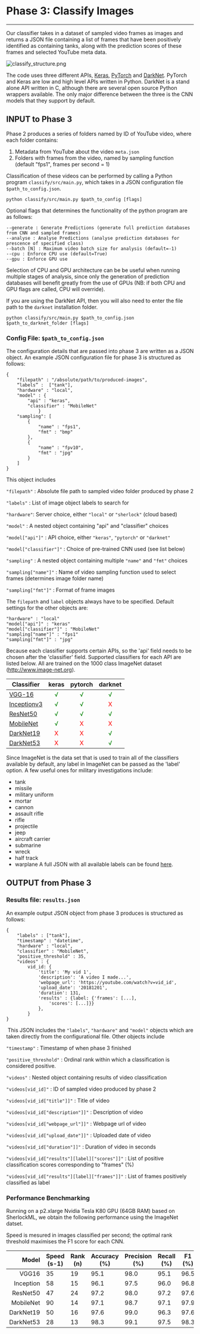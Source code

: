 # Phase 3: Classify Images
---

Our classifier takes in a dataset of sampled video frames as images and returns a JSON file containing a list of frames that have been positively identified as containing tanks, along with the prediction scores of these frames and selected YouTube meta data.

![classify_structure.png](src/classify/classify_structure.png)

The code uses three different APIs, [Keras](https://keras.io), [PyTorch](https://pytorch.org/docs/master/) and [DarkNet](https://pjreddie.com/darknet/). PyTorch and Keras are low and high level APIs written in Python. DarkNet is a stand alone API written in C, although there are several open source Python wrappers available. The only major difference between the three is the CNN models that they support by default.

## INPUT to Phase 3

Phase 2 produces a series of folders named by ID of YouTube video, where each folder contains:

1. Metadata from YouTube about the video `meta.json`
2. Folders with frames from the video, named by sampling function (default 
"fps1", frames per second = 1)

Classification of these videos can be performed by calling a Python program `classify/src/main.py`, which takes in a JSON configuration file `$path_to_config.json`.

	python classify/src/main.py $path_to_config [flags]

Optional flags that determines the functionality of the python program are as follows:

	--generate : Generate Predictions (generate full prediction databases from CNN and sampled frames)
	--analyse : Analyse Predictions (analyse prediction databases for prescence of specified class)
	--batch [N] : Maximum video batch size for analysis (default=-1)
	--cpu : Enforce CPU use (default=True)
	--gpu : Enforce GPU use

Selection of CPU and GPU architecture can be be useful when running multiple stages of analysis, since only the generation of prediction databases will benefit greatly from the use of GPUs (NB: if both CPU and GPU flags are called, CPU will override).  

If you are using the DarkNet API, then you will also need to enter the file path to the `darknet` installation folder.

	python classify/src/main.py $path_to_config.json $path_to_darknet_folder [flags]

### Config File: `$path_to_config.json`

The configuration details that are passed into phase 3 are written as a JSON object. An example JSON configuration file for phase 3 is structured as follows:

	{
		"filepath" : "/absolute/path/to/produced-images",
		“labels” :  ["tank"],
		"hardware" : "local",
		"model" : {
			"api" : "keras",
			"classifier" : "MobileNet"
				}
		"sampling": [
			{
				"name" : "fps1",
				"fmt" : "bmp"
			},
			{
				"name" : "fpv10",
				"fmt" : "jpg"
			}
		]
	}

This object includes

`"filepath"` : Absolute file path to sampled video folder produced by phase 2

`"labels"` : List of image object labels to search for

`"hardware"`: Server choice, either `"local"` or `"sherlock"` (cloud based)
	
`"model"`
   : A nested object containing "api" and "classifier" choices
   
`"model["api"]"` : API choice, either `"keras"`, `"pytorch"` or `"darknet"`

`"model["classifier"]"` : Choice of pre-trained CNN used (see list below)

`"sampling"` : A nested object containing multiple `"name"` and `"fmt"` choices
	
`"sampling["name"]"` : Name of video sampling function used to select frames (determines image folder name)
	
`"sampling["fmt"]"` : Format of frame images

The `filepath` and `label` objects always have to be specified. Default settings for the other objects are:

	"hardware" : "local"
	"model["api"]" : "keras"
	"model["classifier"]" : "MobileNet"
	"sampling["name"]" : "fps1"
	"sampling["fmt"]" : "jpg"


Because each classifier supports certain APIs, so the 'api' field needs to be chosen after the 'classifier' field. 
Supported classifiers for each API are listed below. All are trained on the 1000 class ImageNet dataset (http://www.image-net.org).

Classifier | keras | pytorch | darknet|
-----------|:-----:|:------:|:------:|
​[VGG-16](https://arxiv.org/pdf/1409.1556.pdf)    |<span style="color:green">√</span>|<span style="color:green">√</span>|<span style="color:green">√</span>|
​[Inceptionv3](https://arxiv.org/pdf/1409.4842.pdf)  |<span style="color:green">√</span>|<span style="color:green">√</span>|<span style="color:red">X</span>|
​​​[ResNet50](https://arxiv.org/pdf/1512.03385.pdf)   |<span style="color:green">√</span>|<span style="color:green">√</span>|<span style="color:green">√</span>|
​​​​[MobileNet](https://arxiv.org/pdf/1704.04861.pdf)  |<span style="color:green">√</span>|<span style="color:red">X</span>|<span style="color:red">X</span>|
​​​​​[DarkNet19](https://arxiv.org/pdf/1612.08242.pdf) |<span style="color:red">X</span>|<span style="color:red">X</span>|<span style="color:green">√</span>|
​​​​​​[DarkNet53](https://pjreddie.com/media/files/papers/YOLOv3.pdf)  |<span style="color:red">X</span>|<span style="color:red">X</span>|<span style="color:green">√</span>|

Since ImageNet is the data set that is used to train all of the classifiers available by default, any label in ImageNet can be passed as the 'label' option. A few useful ones for military investigations include:
  * tank
  * missile
  * military uniform
  * mortar
  * cannon
  * assault rifle
  * rifle
  * projectile
  * jeep
  * aircraft carrier
  * submarine
  * wreck
  * half track
  * warplane
  A full JSON with all available labels can be found [here](https://s3.amazonaws.com/outcome-blog/imagenet/labels.json).

## OUTPUT from Phase 3

### Results file: `results.json`

An example output JSON object from phase 3 produces is structured as follows:

	{
		"labels" : ["tank"],
		"timestamp" : "datetime",
		"hardware" : "local",
		"classifier" : "MobileNet",
		"positive_threshold" : 35,
		"videos" : {
			vid_id: {
				'title': 'My vid 1',
				'description': 'A video I made...',
				'webpage_url': 'https://youtube.com/watch?v=vid_id',
				'upload_date': '20181201',
				'duration': 131,
				'results' : {label: {'frames': [...],
					'scores': [...]}}
				},
			}
	}
​
This JSON includes the `"labels"`, `"hardware"` and `"model"` objects which are taken directly from the configurational file. Other objects include

`"timestamp"` : Timestamp of when phase 3 finished

`"positive_threshold"` : Ordinal rank within which a classification is considered positive.

`"videos"` : Nested object containing results of video classification

`"videos[vid_id]"` : ID of sampled video produced by phase 2

`"videos[vid_id["title"]]"` : Title of video

`"videos[vid_id["description"]]"` : Description of video

`"videos[vid_id["webpage_url"]]"` : Webpage url of video

`"videos[vid_id["upload_date"]]"` : Uploaded date of video

`"videos[vid_id["duration"]]"` : Duration of video in seconds

`"videos[vid_id["results"][label]["scores"]]"` : List of positive classification scores corresponding to "frames" (%)

`"videos[vid_id["results"][label]["frames"]]"` : List of frames positively classified as label

### Performance Benchmarking

Running on a p2.xlarge Nvidia Tesla K80 GPU (64GB RAM) based on SherlockML, we obtain the following performance using the ImageNet datset.

Speed is mesured in images classified per second; the optimal rank threshold maximises the F1 score for each CNN.

 Model      | Speed (s-1) | Rank (n) | Accuracy (%) | Precision (%) | Recall (%) | F1 (%) |
-----------:|-------------|----------|--------------|----------------|-------------|----------|
VGG16     | 35  |  19   | 95.1  | 98.0  | 95.1  | 96.5
Inception | 58  |  15   | 96.1  | 97.5  | 96.0  | 96.8
ResNet50  | 47  |  24   | 97.2  | 98.0  | 97.2  | 97.6  
MobileNet | 90  |  14   | 97.1  | 98.7  | 97.1  | 97.9
DarkNet19 | 50  |  16   | 97.6  | 99.0  | 96.3  | 97.6
DarkNet53 | 28  |  13   | 98.3  | 99.1  | 97.5  | 98.3



